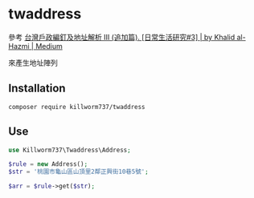 # twaddress

參考 [台灣戶政編釘及地址解析 III (追加篇). [日常生活研究#3] | by Khalid al-Hazmi | Medium](https://medium.com/@khalid.hazmi/%E5%8F%B0%E7%81%A3%E6%88%B6%E6%94%BF%E7%B7%A8%E9%87%98%E5%8F%8A%E5%9C%B0%E5%9D%80%E8%A7%A3%E6%9E%90-iii-%E8%BF%BD%E5%8A%A0%E7%AF%87-aa4667c3a3ea)

來產生地址陣列

## Installation

```
composer require killworm737/twaddress
```

## Use

```php
use Killworm737\Twaddress\Address;

$rule = new Address();
$str = '桃園市龜山區山頂里2鄰正興街10巷5號';

$arr = $rule->get($str);

```
